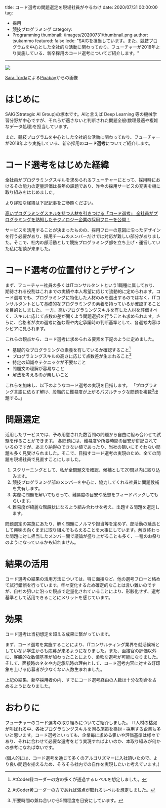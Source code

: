 title: コード選考の問題選定を現場社員がやるわけ
date: 2020/07/31 00:00:00
tag:
  - 採用
  - 競技プログラミング
category:
  - Programming
thumbnail: /images/20200731/thumbnail.png
author: tsukammo
featured: false
lede: "SAIGを担当しています。また、競技プログラムを中心とした全社的な活動に関わっており、フューチャーが2018年より実施している、新卒採用のコード選考についてご紹介します。"
---
<img src="/images/20200731/laptop-2298286_1280.png">

<a href="https://pixabay.com/ja/users/Sara_Torda-888816/?utm_source=link-attribution&amp;utm_medium=referral&amp;utm_campaign=image&amp;utm_content=2298286">Sara Torda</a>による<a href="https://pixabay.com/ja/?utm_source=link-attribution&amp;utm_medium=referral&amp;utm_campaign=image&amp;utm_content=2298286">Pixabay</a>からの画像

# はじめに

SAIG(Strategic AI Group)の塚本です。AIと言えば Deep Learning 等の機械学習分野が中心ですが、それらが適さないと判断された問題全般(数理最適や複雑なデータ処理)を担当しています。

また、競技プログラムを中心とした全社的な活動に関わっており、フューチャーが2018年より実施している、新卒採用の**コード選考**についてご紹介します。

# コード選考をはじめた経緯

全社員がプログラミングスキルを求められるフューチャーにとって、採用時におけるその能力の定量評価は長年の課題であり、昨今の採用サービスの充実を機に取り組みをはじめました。

より詳細な経緯は下記記事をご参照ください。

[高いプログラミングスキルを持つ人材を引きつける「コード選考」 全社員がプログラミングを熟知したテクノロジー企業の採用フローを公開！](https://tracks.run/interview/future-architect/)

サービスを活用することが決まったものの、採用フローの意図に沿ったデザインを行う必要があり、採用チームのメンバーだけでは対応が難しい部分がありました。そこで、社内の部活動として競技プログラミング部を立ち上げ・運営していた私に相談が来ました。

# コード選考の位置付けとデザイン

まず、フューチャー社員の多くはITコンサルタントという1職種に属しており、期待される役割はこれまでの実績や本人希望に応じて流動的に定められます。コード選考でも、プログラミングに特化した人材のみを選出するのではなく、ITコンサルタントとして基礎的なプログラミングの素養を持っているか確認することを目的としました。
一方、高いプログラミングスキルを有した人材を評価すべく、スキルに応じて点数の差が開くよう問題選択を行うことも求められます。さらに、合格者が次の選考に進む際や内定承諾時の判断基準として、各選考内容はシビアに見られます。

これらの観点から、コード選考に求められる要素を下記のように定めました。

- 基礎的なプログラミングの素養を有しているか確認すること[^0]
- プログラミングスキルの高さに応じて点数差が生まれること[^1]
- 特定の知識やテクニックが不要なこと
- 問題文の理解が容易なこと
- 解法を考えるのが楽しいこと

これらを加味し、以下のようなコード選考の実現を目指します。
「プログラミング言語に依らず解け、段階的に難易度が上がるパズルチックな問題を複数[^2]出題する。」

[^0]: AtCoder緑コーダーの方の多くが通過するレベルを想定しました。
[^1]: AtCoder黄コーダーの方であれば満点が取れるレベルを想定しました。
[^2]: 所要時間の兼ね合いから5問程度を目安にしています。

# 問題選定

活用したサービスでは、予め用意された数百問の問題から自由に組み合わせて試験を作ることができます。
各問題には、難易度や所要時間の目安が併記されているのですが、あまり納得のできない値であったり、当社の狙いにそぐわない問題も多く見受けられました。そこで、目指すコード選考の実現のため、全ての問題を現場社員で見直すことにしました。

1. スクリーニングとして、私が全問題文を確認、候補として20問以内に絞り込みます。
2. 競技プログラミング部のメンバーを中心に、協力してくれる社員に問題候補を共有します。
3. 実際に問題を解いてもらって、難易度の目安や感想をフィードバックしてもらいます。
4. 難易度が綺麗な階段状になるよう組み合わせを考え、出題する問題を選定します。

問題選定の実施にあたり、解く問題にノルマや担当等を定めず、部活動の延長として興味の向くままに取り組んでもらえることを大事にしています。解き終わった問題に対し担当したメンバー間で議論が盛り上がることも多く、一種のお祭りのようになっているかも知れません。

# 結果の活用

コード選考の結果の活用方法については、特に面接など、他の選考フローと絡めて試行錯誤を行っています。年々変化するため確定的なことは言い難いのですが、自社の狙いに沿った観点で定量化されていることにより、形骸化せず、選考基準として活用できることにメリットを感じています。

# 効果

コード選考は当初想定を超える成果に繋がっています。

まず、コード選考を実施することにより、ITコンサルティング業界を就活候補としていない学生からも応募が来るようになりました。また、面接官の評価以外に、客観的な数値基準が加わったことにより、柔軟な選考が可能になりました。そして、面接時のネタや内定承諾時の理由として、コード選考内容に対する好印象を上げる応募者が少なくない人数生まれました。

上記の結果、新卒採用者の内、すでにコード選考経由の人数は十分な割合を占めるようになりました。

# おわりに

フューチャーのコード選考の取り組みについてご紹介しました。
IT人材の枯渇が叫ばれる中、各社プログラミングスキルを測る施策を検討・採用する企業も多いと思います。コード選考といっても、企業毎に求める狙いや評価基準は様々であり、それに合わせて必要な選考をどう実現すればよいのか、本取り組みが何かの参考になれば幸いです。

(個人的には、コード選考を通じて多くのアルゴリズマーに入社頂いたので、より良い問題を揃えるため、そろそろ社内での自作を実現したいと考えています。)

